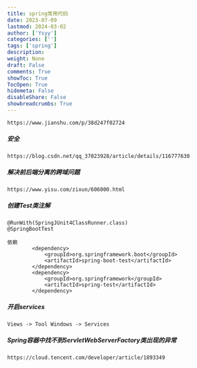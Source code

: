 ```yaml
---
title: spring常用代码
date: 2023-07-09
lastmod: 2024-03-02
author: ['Ysyy']
categories: ['']
tags: ['spring']
description: 
weight: None
draft: False
comments: True
showToc: True
TocOpen: True
hidemeta: False
disableShare: False
showbreadcrumbs: True
---
```

```
https://www.jianshu.com/p/38d247f02724
```

##### 安全

```
https://blog.csdn.net/qq_37023928/article/details/116777630
```

##### 解决前后端分离的跨域问题

```
https://www.yisu.com/zixun/606000.html
```

##### 创建Test类注解

```
@RunWith(SpringJUnit4ClassRunner.class)
@SpringBootTest

依赖
		<dependency>
			<groupId>org.springframework.boot</groupId>
			<artifactId>spring-boot-test</artifactId>
		</dependency>
		<dependency>
			<groupId>org.springframework</groupId>
			<artifactId>spring-test</artifactId>
		</dependency>
```

##### 开启services

```
Views -> Tool Windows -> Services
```

##### **Spring容器中找不到ServletWebServerFactory类出现的异常**

```
https://cloud.tencent.com/developer/article/1893349
```